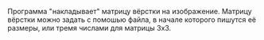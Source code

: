 Программа "накладывает" матрицу вёрстки на изображение.
Матрицу вёрстки можно задать c помошью файла, в начале которого пишутся её размеры, или тремя числами для матрицы 3x3.
